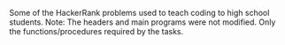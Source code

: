 Some of the HackerRank problems used to teach coding to high school students. Note: The headers and main programs were not modified. Only the functions/procedures required by the tasks.
